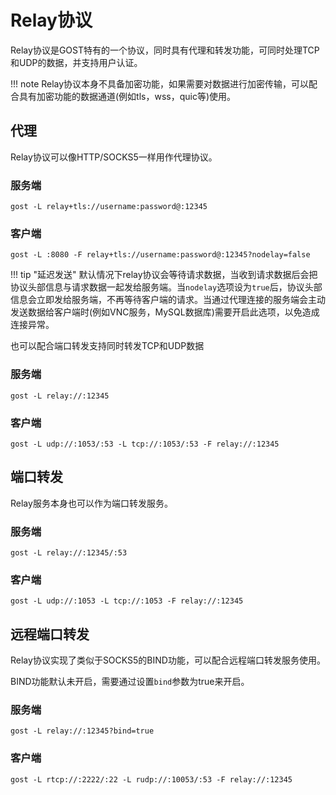 # Relay协议

Relay协议是GOST特有的一个协议，同时具有代理和转发功能，可同时处理TCP和UDP的数据，并支持用户认证。

!!! note
    Relay协议本身不具备加密功能，如果需要对数据进行加密传输，可以配合具有加密功能的数据通道(例如tls，wss，quic等)使用。

## 代理

Relay协议可以像HTTP/SOCKS5一样用作代理协议。

### 服务端

```
gost -L relay+tls://username:password@:12345
```

### 客户端

```
gost -L :8080 -F relay+tls://username:password@:12345?nodelay=false
```

!!! tip "延迟发送"
    默认情况下relay协议会等待请求数据，当收到请求数据后会把协议头部信息与请求数据一起发给服务端。当`nodelay`选项设为`true`后，协议头部信息会立即发给服务端，不再等待客户端的请求。当通过代理连接的服务端会主动发送数据给客户端时(例如VNC服务，MySQL数据库)需要开启此选项，以免造成连接异常。

也可以配合端口转发支持同时转发TCP和UDP数据

### 服务端

```
gost -L relay://:12345
```

### 客户端

```
gost -L udp://:1053/:53 -L tcp://:1053/:53 -F relay://:12345
```

## 端口转发

Relay服务本身也可以作为端口转发服务。

### 服务端

```
gost -L relay://:12345/:53
```

### 客户端

```
gost -L udp://:1053 -L tcp://:1053 -F relay://:12345
```

## 远程端口转发

Relay协议实现了类似于SOCKS5的BIND功能，可以配合远程端口转发服务使用。

BIND功能默认未开启，需要通过设置`bind`参数为true来开启。

### 服务端

```
gost -L relay://:12345?bind=true
```

### 客户端

```
gost -L rtcp://:2222/:22 -L rudp://:10053/:53 -F relay://:12345
```